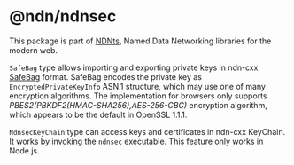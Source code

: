 # @ndn/ndnsec

This package is part of [NDNts](https://yoursunny.com/p/NDNts/), Named Data Networking libraries for the modern web.

`SafeBag` type allows importing and exporting private keys in ndn-cxx [SafeBag](https://named-data.net/doc/ndn-cxx/0.8.0/specs/safe-bag.html) format.
SafeBag encodes the private key as `EncryptedPrivateKeyInfo` ASN.1 structure, which may use one of many encryption algorithms.
The implementation for browsers only supports *PBES2(PBKDF2(HMAC-SHA256),AES-256-CBC)* encryption algorithm, which appears to be the default in OpenSSL 1.1.1.

`NdnsecKeyChain` type can access keys and certificates in ndn-cxx KeyChain.
It works by invoking the `ndnsec` executable.
This feature only works in Node.js.
